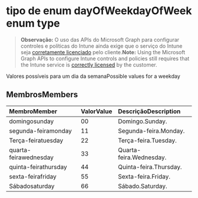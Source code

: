 # <a name="dayofweek-enum-type"></a><span data-ttu-id="d76f5-101">tipo de enum dayOfWeek</span><span class="sxs-lookup"><span data-stu-id="d76f5-101">dayOfWeek enum type</span></span>

> <span data-ttu-id="d76f5-102">**Observação:** O uso das APIs do Microsoft Graph para configurar controles e políticas do Intune ainda exige que o serviço do Intune seja [corretamente licenciado](https://go.microsoft.com/fwlink/?linkid=839381) pelo cliente.</span><span class="sxs-lookup"><span data-stu-id="d76f5-102">**Note:** Using the Microsoft Graph APIs to configure Intune controls and policies still requires that the Intune service is [correctly licensed](https://go.microsoft.com/fwlink/?linkid=839381) by the customer.</span></span>

<span data-ttu-id="d76f5-103">Valores possíveis para um dia da semana</span><span class="sxs-lookup"><span data-stu-id="d76f5-103">Possible values for a weekday</span></span>
## <a name="members"></a><span data-ttu-id="d76f5-104">Membros</span><span class="sxs-lookup"><span data-stu-id="d76f5-104">Members</span></span>
|<span data-ttu-id="d76f5-105">Membro</span><span class="sxs-lookup"><span data-stu-id="d76f5-105">Member</span></span>|<span data-ttu-id="d76f5-106">Valor</span><span class="sxs-lookup"><span data-stu-id="d76f5-106">Value</span></span>|<span data-ttu-id="d76f5-107">Descrição</span><span class="sxs-lookup"><span data-stu-id="d76f5-107">Description</span></span>|
|:---|:---|:---|
|<span data-ttu-id="d76f5-108">domingo</span><span class="sxs-lookup"><span data-stu-id="d76f5-108">sunday</span></span>|<span data-ttu-id="d76f5-109">0</span><span class="sxs-lookup"><span data-stu-id="d76f5-109">0</span></span>|<span data-ttu-id="d76f5-110">Domingo.</span><span class="sxs-lookup"><span data-stu-id="d76f5-110">Sunday.</span></span>|
|<span data-ttu-id="d76f5-111">segunda-feira</span><span class="sxs-lookup"><span data-stu-id="d76f5-111">monday</span></span>|<span data-ttu-id="d76f5-112">1</span><span class="sxs-lookup"><span data-stu-id="d76f5-112">1</span></span>|<span data-ttu-id="d76f5-113">Segunda-feira.</span><span class="sxs-lookup"><span data-stu-id="d76f5-113">Monday.</span></span>|
|<span data-ttu-id="d76f5-114">Terça-feira</span><span class="sxs-lookup"><span data-stu-id="d76f5-114">tuesday</span></span>|<span data-ttu-id="d76f5-115">2</span><span class="sxs-lookup"><span data-stu-id="d76f5-115">2</span></span>|<span data-ttu-id="d76f5-116">Terça-feira.</span><span class="sxs-lookup"><span data-stu-id="d76f5-116">Tuesday.</span></span>|
|<span data-ttu-id="d76f5-117">quarta-feira</span><span class="sxs-lookup"><span data-stu-id="d76f5-117">wednesday</span></span>|<span data-ttu-id="d76f5-118">3</span><span class="sxs-lookup"><span data-stu-id="d76f5-118">3</span></span>|<span data-ttu-id="d76f5-119">Quarta-feira.</span><span class="sxs-lookup"><span data-stu-id="d76f5-119">Wednesday.</span></span>|
|<span data-ttu-id="d76f5-120">quinta-feira</span><span class="sxs-lookup"><span data-stu-id="d76f5-120">thursday</span></span>|<span data-ttu-id="d76f5-121">4</span><span class="sxs-lookup"><span data-stu-id="d76f5-121">4</span></span>|<span data-ttu-id="d76f5-122">Quinta-feira.</span><span class="sxs-lookup"><span data-stu-id="d76f5-122">Thursday.</span></span>|
|<span data-ttu-id="d76f5-123">sexta-feira</span><span class="sxs-lookup"><span data-stu-id="d76f5-123">friday</span></span>|<span data-ttu-id="d76f5-124">5</span><span class="sxs-lookup"><span data-stu-id="d76f5-124">5</span></span>|<span data-ttu-id="d76f5-125">Sexta-feira.</span><span class="sxs-lookup"><span data-stu-id="d76f5-125">Friday.</span></span>|
|<span data-ttu-id="d76f5-126">Sábado</span><span class="sxs-lookup"><span data-stu-id="d76f5-126">saturday</span></span>|<span data-ttu-id="d76f5-127">6</span><span class="sxs-lookup"><span data-stu-id="d76f5-127">6</span></span>|<span data-ttu-id="d76f5-128">Sábado.</span><span class="sxs-lookup"><span data-stu-id="d76f5-128">Saturday.</span></span>|



